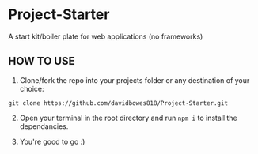 # Project-Starter

A start kit/boiler plate for web applications (no frameworks)

## HOW TO USE

1.  Clone/fork the repo into your projects folder or any destination of your choice:

`git clone https://github.com/davidbowes818/Project-Starter.git`

2.  Open your terminal in the root directory and run `npm i` to install the dependancies.

3.  You're good to go :)

